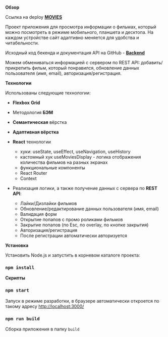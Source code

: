 
**Обзор**

Ссылка на deploy [__MOVIES__](https://api.movies.tsoymark93.nomoredomains.xyz)

Проект приложения для просмотра информации о фильмах, который можно посмотреть в режиме мобильного, планшета и десктопа.
На каждом устройстве сайт адаптивно меняется для удобства и читабельности.


Исходный код бекенда и документация API на GitHub -  **[Backend](https://github.com/tsoymark93/movies-explorer-api)**

Можем обмениваться информацией с сервером по REST API: добавить/прикрепить фильм, который понравился, обновление данных пользователя (имя, email), авторизация/регистрация.


**Технологии**

Использованы следующие технологии:

* __Flexbox__ __Grid__
* Методология __БЭМ__
* __Семантическая__ вёрстка
* __Адаптивная вёрстка__ 
* __React__ технологии
  * хуки: useState, useEffect, useNavigation, useHistory
  * кастомный хук useMoviesDisplay - логика отображения количества фильмов на разных экранах
  * функциональные компоненты
  * React Router
  * Context

* Реализация логики, а также получение данных с сервера по __REST API__:
  * Лайки/Дизлайки фильмов
  * Обновление/редактирование данных пользователя (имя, email)
  * Валидация форм
  * Открытие попапов с промо роликами фильмов
  * Закрытие попапов (по Esc, по overlay, по кнопке закрытия)
  * Авторизация/регистрация
  * После регистрации автоматически авторизуется

**Установка**

Установить Node.js и запустить в корневом каталоге проекта:

###  `npm install`


**Скрипты**

###  `npm start`
Запуск в режиме разработки, в браузере автоматически откроется по такому адресу [http://localhost:3000/](http://localhost:3000/)

### `npm run build`

Сборка приложения в папку `build`